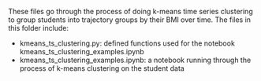 These files go through the process of doing k-means time series clustering to group students into trajectory groups by their BMI over time. The files in this folder include:
- kmeans_ts_clustering.py: defined functions used for the notebook kmeans_ts_clustering_examples.ipynb
- kmeans_ts_clustering_examples.ipynb: a notebook running through the process of k-means clustering on the student data

